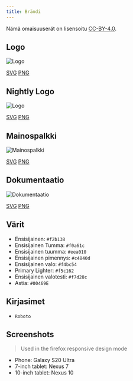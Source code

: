 ```yaml
---
title: Brändi
---
```


Nämä omaisuuserät on lisensoitu [CC-BY-4.0](https://github.com/LinwoodDev/Butterfly/blob/develop/BRANDING_LICENSE).

## Logo

![Logo](/img/logo.svg)

[SVG](/img/logo.svg) [PNG](/img/logo.png)

## Nightly Logo

![Logo](/img/nightly.svg)

[SVG](/img/nightly.svg) [PNG](/img/nightly.png)

## Mainospalkki

![Mainospalkki](/img/banner.svg)

[SVG](/img/banner.svg) [PNG](/img/banner.png)

## Dokumentaatio

![Dokumentaatio](/img/docs.svg)

[SVG](/img/docs.svg) [PNG](/img/docs.png)

## Värit

* Ensisijainen: `#f2b138`
* Ensisijainen Tumma: `#f0a61c`
* Ensisijainen tuumma: `#eea010`
* Ensisijainen pimennys: `#c4840d`
* Ensisijainen valo: `#f4bc54`
* Primary Lighter: `#f5c162`
* Ensisijainen valotesti: `#f7d28c`
* Astia: `#00469E`

## Kirjasimet

* `Roboto`

## Screenshots

> Used in the firefox responsive design mode

* Phone: Galaxy S20 Ultra
* 7-inch tablet: Nexus 7
* 10-inch tablet: Nexus 10
